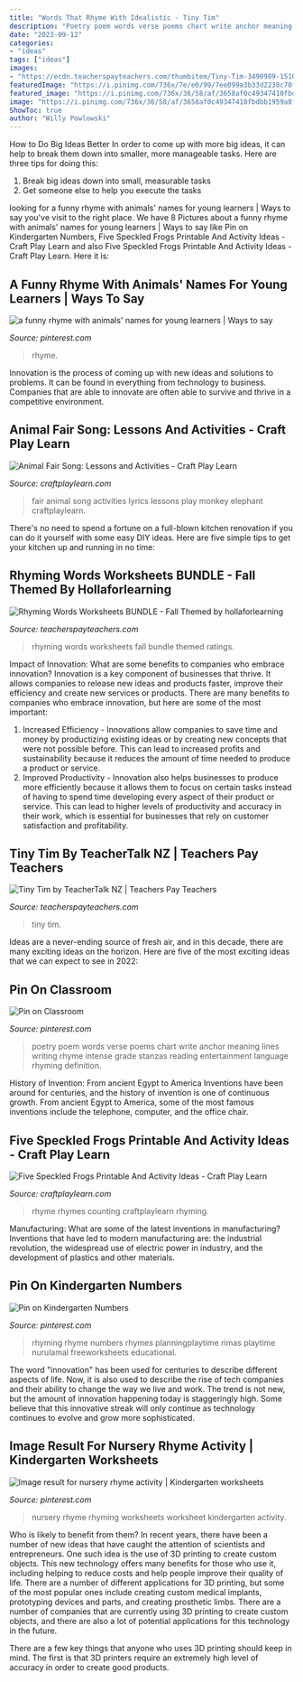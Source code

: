 ```yaml
---
title: "Words That Rhyme With Idealistic - Tiny Tim"
description: "Poetry poem words verse poems chart write anchor meaning lines writing rhyme intense grade stanzas reading entertainment language rhyming definition"
date: "2023-09-12"
categories:
- "ideas"
tags: ["ideas"]
images:
- "https://ecdn.teacherspayteachers.com/thumbitem/Tiny-Tim-3490989-1510599628/original-3490989-1.jpg"
featuredImage: "https://i.pinimg.com/736x/7e/e0/99/7ee099a3b33d2238c70fe84a97a51d96--the-definition-of-poetry-anchor-chart.jpg"
featured_image: "https://i.pinimg.com/736x/36/58/af/3658af0c49347410fbdbb1959a8fe782--goodbye-poem-to-say-goodbye.jpg"
image: "https://i.pinimg.com/736x/36/58/af/3658af0c49347410fbdbb1959a8fe782--goodbye-poem-to-say-goodbye.jpg"
ShowToc: true
author: "Willy Powlowski"
---
```



How to Do Big Ideas Better
In order to come up with more big ideas, it can help to break them down into smaller, more manageable tasks. Here are three tips for doing this:
1. Break big ideas down into small, measurable tasks
2. Get someone else to help you execute the tasks

	

		
looking for a funny rhyme with animals&#039; names for young learners | Ways to say you've visit to the right place. We have 8 Pictures about a funny rhyme with animals&#039; names for young learners | Ways to say like Pin on Kindergarten Numbers, Five Speckled Frogs Printable And Activity Ideas - Craft Play Learn and also Five Speckled Frogs Printable And Activity Ideas - Craft Play Learn. Here it is:
		
    
## A Funny Rhyme With Animals&#039; Names For Young Learners | Ways To Say

<img loading=lazy src="https://i.pinimg.com/736x/36/58/af/3658af0c49347410fbdbb1959a8fe782--goodbye-poem-to-say-goodbye.jpg" onerror="this.onerror=null;this.src='https://tse3.mm.bing.net/th?id=OIP.w39KHeZVAXuCdbddX9SfOwAAAA&amp;pid=15.1';" alt="a funny rhyme with animals&#039; names for young learners | Ways to say">

_Source: pinterest.com_

>rhyme. 

	

Innovation is the process of coming up with new ideas and solutions to problems. It can be found in everything from technology to business. Companies that are able to innovate are often able to survive and thrive in a competitive environment.

    
## Animal Fair Song: Lessons And Activities - Craft Play Learn

<img loading=lazy src="https://www.craftplaylearn.com/wp-content/uploads/2020/01/3.png" onerror="this.onerror=null;this.src='https://tse4.mm.bing.net/th?id=OIP.kdhKxrcxXG7evHUSjcyCUQHaKe&amp;pid=15.1';" alt="Animal Fair Song: Lessons and Activities - Craft Play Learn">

_Source: craftplaylearn.com_

>fair animal song activities lyrics lessons play monkey elephant craftplaylearn. 

	

There's no need to spend a fortune on a full-blown kitchen renovation if you can do it yourself with some easy DIY ideas. Here are five simple tips to get your kitchen up and running in no time: 

    
## Rhyming Words Worksheets BUNDLE - Fall Themed By Hollaforlearning

<img loading=lazy src="https://ecdn.teacherspayteachers.com/thumbitem/Rhyming-Words-Worksheets-BUNDLE-Fall-Themed-4012442-1534796626/original-4012442-1.jpg" onerror="this.onerror=null;this.src='https://tse4.mm.bing.net/th?id=OIP.0ANGUdI6fRiQxzRwFYJw_AAAAA&amp;pid=15.1';" alt="Rhyming Words Worksheets BUNDLE - Fall Themed by hollaforlearning">

_Source: teacherspayteachers.com_

>rhyming words worksheets fall bundle themed ratings. 

	

Impact of Innovation: What are some benefits to companies who embrace innovation?
Innovation is a key component of businesses that thrive. It allows companies to release new ideas and products faster, improve their efficiency and create new services or products. There are many benefits to companies who embrace innovation, but here are some of the most important: 
1. Increased Efficiency - Innovations allow companies to save time and money by productizing existing ideas or by creating new concepts that were not possible before. This can lead to increased profits and sustainability because it reduces the amount of time needed to produce a product or service. 
2. Improved Productivity - Innovation also helps businesses to produce more efficiently because it allows them to focus on certain tasks instead of having to spend time developing every aspect of their product or service. This can lead to higher levels of productivity and accuracy in their work, which is essential for businesses that rely on customer satisfaction and profitability.

    
## Tiny Tim By TeacherTalk NZ | Teachers Pay Teachers

<img loading=lazy src="https://ecdn.teacherspayteachers.com/thumbitem/Tiny-Tim-3490989-1510599628/original-3490989-1.jpg" onerror="this.onerror=null;this.src='https://tse1.mm.bing.net/th?id=OIP.Xf2T5BnNTsO6vUk3-5k2gAAAAA&amp;pid=15.1';" alt="Tiny Tim by TeacherTalk NZ | Teachers Pay Teachers">

_Source: teacherspayteachers.com_

>tiny tim. 

	

Ideas are a never-ending source of fresh air, and in this decade, there are many exciting ideas on the horizon. Here are five of the most exciting ideas that we can expect to see in 2022: 

    
## Pin On Classroom

<img loading=lazy src="https://i.pinimg.com/736x/7e/e0/99/7ee099a3b33d2238c70fe84a97a51d96--the-definition-of-poetry-anchor-chart.jpg" onerror="this.onerror=null;this.src='https://tse4.mm.bing.net/th?id=OIP.GPguygJBitQ1wVfcxqsF_AHaJ4&amp;pid=15.1';" alt="Pin on Classroom">

_Source: pinterest.com_

>poetry poem words verse poems chart write anchor meaning lines writing rhyme intense grade stanzas reading entertainment language rhyming definition. 

	

History of Invention: From ancient Egypt to America
Inventions have been around for centuries, and the history of invention is one of continuous growth. From ancient Egypt to America, some of the most famous inventions include the telephone, computer, and the office chair.

    
## Five Speckled Frogs Printable And Activity Ideas - Craft Play Learn

<img loading=lazy src="https://www.craftplaylearn.com/wp-content/uploads/2020/01/26.png" onerror="this.onerror=null;this.src='https://tse1.mm.bing.net/th?id=OIP.9WNYeHTsmiqlL06wN7m2dwHaKe&amp;pid=15.1';" alt="Five Speckled Frogs Printable And Activity Ideas - Craft Play Learn">

_Source: craftplaylearn.com_

>rhyme rhymes counting craftplaylearn rhyming. 

	

Manufacturing: What are some of the latest inventions in manufacturing?
Inventions that have led to modern manufacturing are: the industrial revolution, the widespread use of electric power in industry, and the development of plastics and other materials.

    
## Pin On Kindergarten Numbers

<img loading=lazy src="https://i.pinimg.com/736x/ff/bb/93/ffbb934babdd44127a386ac28216c1fd.jpg" onerror="this.onerror=null;this.src='https://tse2.mm.bing.net/th?id=OIP.cWI1jtqmTy7Tz6IE54-N5wHaL1&amp;pid=15.1';" alt="Pin on Kindergarten Numbers">

_Source: pinterest.com_

>rhyming rhyme numbers rhymes planningplaytime rimas playtime nurulamal freeworksheets educational. 

	

The word "innovation" has been used for centuries to describe different aspects of life. Now, it is also used to describe the rise of tech companies and their ability to change the way we live and work. The trend is not new, but the amount of innovation happening today is staggeringly high. Some believe that this innovative streak will only continue as technology continues to evolve and grow more sophisticated.

    
## Image Result For Nursery Rhyme Activity | Kindergarten Worksheets

<img loading=lazy src="https://i.pinimg.com/736x/8d/8c/09/8d8c09975a3f2ecf87fbba702c75d24a.jpg" onerror="this.onerror=null;this.src='https://tse2.mm.bing.net/th?id=OIP.sxMtas9cLjDDa4i86pZvRAHaJ4&amp;pid=15.1';" alt="Image result for nursery rhyme activity | Kindergarten worksheets">

_Source: pinterest.com_

>nursery rhyme rhyming worksheets worksheet kindergarten activity. 

	

Who is likely to benefit from them?
In recent years, there have been a number of new ideas that have caught the attention of scientists and entrepreneurs. One such idea is the use of 3D printing to create custom objects. This new technology offers many benefits for those who use it, including helping to reduce costs and help people improve their quality of life.
There are a number of different applications for 3D printing, but some of the most popular ones include creating custom medical implants, prototyping devices and parts, and creating prosthetic limbs. There are a number of companies that are currently using 3D printing to create custom objects, and there are also a lot of potential applications for this technology in the future.

There are a few key things that anyone who uses 3D printing should keep in mind. The first is that 3D printers require an extremely high level of accuracy in order to create good products.

